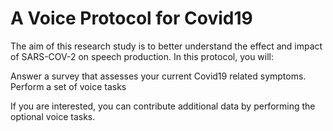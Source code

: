 # A Voice Protocol for Covid19

The aim of this research study is to better understand the effect and impact of
SARS-COV-2 on speech production. In this protocol, you will:
 
Answer a survey that assesses your current Covid19 related symptoms.
Perform a set of voice tasks
 
If you are interested, you can contribute additional data by performing
the optional voice tasks.
